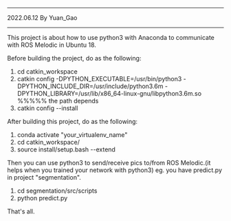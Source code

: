 ****************************
2022.06.12 By Yuan_Gao
****************************

This project is about how to use python3 with Anaconda to communicate with ROS Melodic in Ubuntu 18.

Before building the project, do as the following:

1. cd catkin_workspace
2. catkin config -DPYTHON_EXECUTABLE=/usr/bin/python3 -DPYTHON_INCLUDE_DIR=/usr/include/python3.6m -DPYTHON_LIBRARY=/usr/lib/x86_64-linux-gnu/libpython3.6m.so 	%%%%% the path depends
3. catkin config --install

After building this project, do as the following:

1. conda activate "your_virtualenv_name"
2. cd catkin_workspace/
3. source install/setup.bash --extend

Then you can use python3 to send/receive pics to/from ROS Melodic.(it helps when you trained your network with python3)
eg. you have predict.py in project "segmentation".

1. cd segmentation/src/scripts
2. python predict.py

That's all.
